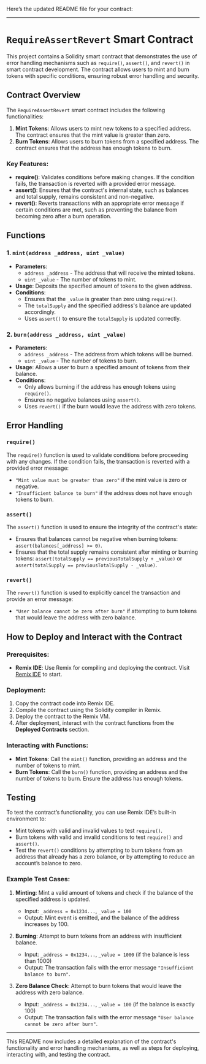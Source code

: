Here’s the updated README file for your contract:

---

# `RequireAssertRevert` Smart Contract

This project contains a Solidity smart contract that demonstrates the use of error handling mechanisms such as `require()`, `assert()`, and `revert()` in smart contract development. The contract allows users to mint and burn tokens with specific conditions, ensuring robust error handling and security.

## Contract Overview

The `RequireAssertRevert` smart contract includes the following functionalities:

1. **Mint Tokens**: Allows users to mint new tokens to a specified address. The contract ensures that the mint value is greater than zero.
2. **Burn Tokens**: Allows users to burn tokens from a specified address. The contract ensures that the address has enough tokens to burn.

### Key Features:
- **require()**: Validates conditions before making changes. If the condition fails, the transaction is reverted with a provided error message.
- **assert()**: Ensures that the contract's internal state, such as balances and total supply, remains consistent and non-negative.
- **revert()**: Reverts transactions with an appropriate error message if certain conditions are met, such as preventing the balance from becoming zero after a burn operation.

## Functions

### 1. `mint(address _address, uint _value)`
- **Parameters**:
  - `address _address` - The address that will receive the minted tokens.
  - `uint _value` - The number of tokens to mint.
- **Usage**: Deposits the specified amount of tokens to the given address.
- **Conditions**:
  - Ensures that the `_value` is greater than zero using `require()`.
  - The `totalSupply` and the specified address's balance are updated accordingly.
  - Uses `assert()` to ensure the `totalSupply` is updated correctly.

### 2. `burn(address _address, uint _value)`
- **Parameters**:
  - `address _address` - The address from which tokens will be burned.
  - `uint _value` - The number of tokens to burn.
- **Usage**: Allows a user to burn a specified amount of tokens from their balance.
- **Conditions**:
  - Only allows burning if the address has enough tokens using `require()`.
  - Ensures no negative balances using `assert()`.
  - Uses `revert()` if the burn would leave the address with zero tokens.

## Error Handling

### `require()`
The `require()` function is used to validate conditions before proceeding with any changes. If the condition fails, the transaction is reverted with a provided error message:
- `"Mint value must be greater than zero"` if the mint value is zero or negative.
- `"Insufficient balance to burn"` if the address does not have enough tokens to burn.

### `assert()`
The `assert()` function is used to ensure the integrity of the contract's state:
- Ensures that balances cannot be negative when burning tokens: `assert(balances[_address] >= 0)`.
- Ensures that the total supply remains consistent after minting or burning tokens: `assert(totalSupply == previousTotalSupply + _value)` or `assert(totalSupply == previousTotalSupply - _value)`.

### `revert()`
The `revert()` function is used to explicitly cancel the transaction and provide an error message:
- `"User balance cannot be zero after burn"` if attempting to burn tokens that would leave the address with zero balance.

## How to Deploy and Interact with the Contract

### Prerequisites:
- **Remix IDE**: Use Remix for compiling and deploying the contract. Visit [Remix IDE](https://remix.ethereum.org/) to start.

### Deployment:
1. Copy the contract code into Remix IDE.
2. Compile the contract using the Solidity compiler in Remix.
3. Deploy the contract to the Remix VM.
4. After deployment, interact with the contract functions from the **Deployed Contracts** section.

### Interacting with Functions:
- **Mint Tokens**: Call the `mint()` function, providing an address and the number of tokens to mint.
- **Burn Tokens**: Call the `burn()` function, providing an address and the number of tokens to burn. Ensure the address has enough tokens.

## Testing

To test the contract’s functionality, you can use Remix IDE’s built-in environment to:
- Mint tokens with valid and invalid values to test `require()`.
- Burn tokens with valid and invalid conditions to test `require()` and `assert()`.
- Test the `revert()` conditions by attempting to burn tokens from an address that already has a zero balance, or by attempting to reduce an account’s balance to zero.

### Example Test Cases:
1. **Minting**: Mint a valid amount of tokens and check if the balance of the specified address is updated.
   - Input: `_address = 0x1234...`, `_value = 100`
   - Output: Mint event is emitted, and the balance of the address increases by 100.

2. **Burning**: Attempt to burn tokens from an address with insufficient balance.
   - Input: `_address = 0x1234...`, `_value = 1000` (if the balance is less than 1000)
   - Output: The transaction fails with the error message `"Insufficient balance to burn"`.

3. **Zero Balance Check**: Attempt to burn tokens that would leave the address with zero balance.
   - Input: `_address = 0x1234...`, `_value = 100` (if the balance is exactly 100)
   - Output: The transaction fails with the error message `"User balance cannot be zero after burn"`.

---

This README now includes a detailed explanation of the contract's functionality and error handling mechanisms, as well as steps for deploying, interacting with, and testing the contract.
